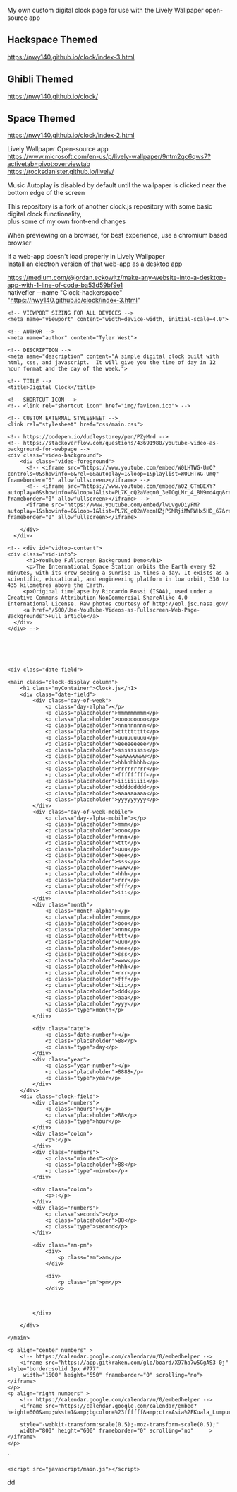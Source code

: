 My own custom digital clock page for use with the Lively Wallpaper open-source app  

## Hackspace Themed
https://nwy140.github.io/clock/index-3.html  

## Ghibli Themed
https://nwy140.github.io/clock/  

## Space Themed
https://nwy140.github.io/clock/index-2.html    

Lively Wallpaper Open-source app  
https://www.microsoft.com/en-us/p/lively-wallpaper/9ntm2qc6qws7?activetab=pivot:overviewtab    
https://rocksdanister.github.io/lively/    


Music Autoplay is disabled by default until the wallpaper is clicked near the bottom edge of the screen    

This repository is a fork of another clock.js repository with some basic digital clock functionality,    
plus some of my own front-end changes    

When previewing on a browser,
for best experience, use a chromium based browser

If a web-app doesn't load properly in Lively Wallpaper  
Install an electron version of that web-app as a desktop app  

https://medium.com/@jordan.eckowitz/make-any-website-into-a-desktop-app-with-1-line-of-code-ba53d59bf9e1  
nativefier --name "Clock-hackerspace" "https://nwy140.github.io/clock/index-3.html"  
  
<!DOCTYPE html>
<html lang="en">
<head>
	<!-- CHARACTER SET -->
	<meta charset="utf-8">

	<!-- VIEWPORT SIZING FOR ALL DEVICES -->
	<meta name="viewport" content="width=device-width, initial-scale=4.0">

	<!-- AUTHOR -->
	<meta name="author" content="Tyler West">

	<!-- DESCRIPTION -->
	<meta name="description" content="A simple digital clock built with html, css, and javascript.  It will give you the time of day in 12 hour format and the day of the week.">

	<!-- TITLE -->
	<title>Digital Clock</title>

	<!-- SHORTCUT ICON -->
	<!-- <link rel="shortcut icon" href="img/favicon.ico"> -->

	<!-- CUSTOM EXTERNAL STYLESHEET -->
	<link rel="stylesheet" href="css/main.css">
</head>
<section class="about-section">

<!-- Start YOutube Background  -->
	<!-- https://codepen.io/dudleystorey/pen/PZyMrd -->
	<!-- https://stackoverflow.com/questions/43691980/youtube-video-as-background-for-webpage -->
	<div class="video-background">
		<div class="video-foreground">
		  <!-- <iframe src="https://www.youtube.com/embed/W0LHTWG-UmQ?controls=0&showinfo=0&rel=0&autoplay=1&loop=1&playlist=W0LHTWG-UmQ" frameborder="0" allowfullscreen></iframe> -->
		  <!-- <iframe src="https://www.youtube.com/embed/a02_GTmBEXY?autoplay=0&showinfo=0&loop=1&list=PL7K_cQ2aVeqn0_3eTOgLMr_4_BN9md4qq&rel=0" frameborder="0" allowfullscreen></iframe> -->
		  <iframe src="https://www.youtube.com/embed/lwLvgvDiyFM?autoplay=1&showinfo=0&loop=1&list=PL7K_cQ2aVeqnHZjPSMRjiMWRWHx5HD_67&rel=0" frameborder="0" allowfullscreen></iframe>

		</div>
	  </div>
	
	<!-- <div id="vidtop-content">
	<div class="vid-info">
		  <h1>YouTube Fullscreen Background Demo</h1>
		  <p>The International Space Station orbits the Earth every 92 minutes, with its crew seeing a sunrise 15 times a day. It exists as a scientific, educational, and engineering platform in low orbit, 330 to 435 kilometres above the Earth.
		 <p>Original timelapse by Riccardo Rossi (ISAA), used under a Creative Commons Attribution-NonCommercial-ShareAlike 4.0 International License. Raw photos courtesy of http://eol.jsc.nasa.gov/
		 <a href="/500/Use-YouTube-Videos-as-Fullscreen-Web-Page-Backgrounds">Full article</a>
	  </div>
	</div> -->
<!-- End YOutube Background -->


<br>
<br>
<br>


<body>


	<div class="date-field">

	<main class="clock-display column">
		<h1 class="myContainer">Clock.js</h1>
		<div class="date-field">
			<div class="day-of-week">
				<p class="day-alpha"></p>
				<p class="placeholder">mmmmmmmmm</p>
				<p class="placeholder">ooooooooo</p>
				<p class="placeholder">nnnnnnnnn</p>
				<p class="placeholder">ttttttttt</p>
				<p class="placeholder">uuuuuuuuu</p>
				<p class="placeholder">eeeeeeeee</p>
				<p class="placeholder">sssssssss</p>
				<p class="placeholder">wwwwwwwww</p>
				<p class="placeholder">hhhhhhhhh</p>
				<p class="placeholder">rrrrrrrrr</p>
				<p class="placeholder">fffffffff</p>
				<p class="placeholder">iiiiiiiii</p>
				<p class="placeholder">ddddddddd</p>
				<p class="placeholder">aaaaaaaaa</p>
				<p class="placeholder">yyyyyyyyy</p>
			</div>
			<div class="day-of-week-mobile">
				<p class="day-alpha-mobile"></p>
				<p class="placeholder">mmm</p>
				<p class="placeholder">ooo</p>
				<p class="placeholder">nnn</p>
				<p class="placeholder">ttt</p>
				<p class="placeholder">uuu</p>
				<p class="placeholder">eee</p>
				<p class="placeholder">sss</p>
				<p class="placeholder">www</p>
				<p class="placeholder">hhh</p>
				<p class="placeholder">rrr</p>
				<p class="placeholder">fff</p>
				<p class="placeholder">iii</p>
			</div>
			<div class="month">
				<p class="month-alpha"></p>
				<p class="placeholder">mmm</p>
				<p class="placeholder">ooo</p>
				<p class="placeholder">nnn</p>
				<p class="placeholder">ttt</p>
				<p class="placeholder">uuu</p>
				<p class="placeholder">eee</p>
				<p class="placeholder">sss</p>
				<p class="placeholder">www</p>
				<p class="placeholder">hhh</p>
				<p class="placeholder">rrr</p>
				<p class="placeholder">fff</p>
				<p class="placeholder">iii</p>
				<p class="placeholder">ddd</p>
				<p class="placeholder">aaa</p>
				<p class="placeholder">yyy</p>
				<p class="type">month</p>
			</div>

			<div class="date">
				<p class="date-number"></p>
				<p class="placeholder">88</p>
				<p class="type">day</p>
			</div>
			<div class="year">
				<p class="year-number"></p>
				<p class="placeholder">8888</p>
				<p class="type">year</p>
			</div>
		</div>
		<div class="clock-field">
			<div class="numbers">
				<p class="hours"></p>
				<p class="placeholder">88</p>
				<p class="type">hour</p>
			</div>
			<div class="colon">
				<p>:</p>
			</div>
			<div class="numbers">
				<p class="minutes"></p>
				<p class="placeholder">88</p>
				<p class="type">minute</p>
			</div>

			<div class="colon">
				<p>:</p>
			</div>
			<div class="numbers">
				<p class="seconds"></p>
				<p class="placeholder">88</p>
				<p class="type">second</p>
			</div>

			<div class="am-pm">
				<div>
					<p class="am">am</p>
				</div>
				
				<div>
					<p class="pm">pm</p>
				</div>

				

			</div>

		</div>

	</main>


	

</div>

<div>


	<p align="center numbers" >
		<!-- https://calendar.google.com/calendar/u/0/embedhelper -->
		<iframe src="https://app.gitkraken.com/glo/board/X97ha7w5GgAS3-0j" style="border:solid 1px #777"
		 width="1500" height="550" frameborder="0" scrolling="no"></iframe>
	</p>
	<p align="right numbers" >
		<!-- https://calendar.google.com/calendar/u/0/embedhelper -->
		<iframe src="https://calendar.google.com/calendar/embed?height=600&amp;wkst=1&amp;bgcolor=%23ffffff&amp;ctz=Asia%2FKuala_Lumpur&amp;src=MDEzMjI5MkBrZHUtb25saW5lLmNvbQ&amp;src=YWRkcmVzc2Jvb2sjY29udGFjdHNAZ3JvdXAudi5jYWxlbmRhci5nb29nbGUuY29t&amp;src=ZW4ubWFsYXlzaWEjaG9saWRheUBncm91cC52LmNhbGVuZGFyLmdvb2dsZS5jb20&amp;src=OTRxcHEzbjA3ZnJrYzhpMGtmN3ZtaXI4dGExMzZtNThAaW1wb3J0LmNhbGVuZGFyLmdvb2dsZS5jb20&amp;src=dDBzYmZ1aGkyZ21tN2x2OHFmOGw1dTZubzY5cG1hcTBAaW1wb3J0LmNhbGVuZGFyLmdvb2dsZS5jb20&amp;color=%23039BE5&amp;color=%2333B679&amp;color=%230B8043&amp;color=%23E67C73&amp;color=%23C0CA33" 
		
		style="-webkit-transform:scale(0.5);-moz-transform-scale(0.5);" 
		width="800" height="600" frameborder="0" scrolling="no" 	></iframe>
	</p>
</div>
`


	<script src="javascript/main.js"></script>
</body>
</html>
dd